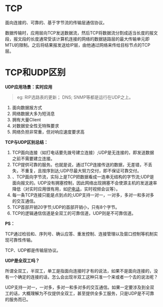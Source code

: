 # TCP

面向连接的、可靠的、基于字节流的传输层通信协议。

数据传输时，应用层向TCP发送数据流，然后TCP将数据流分割成适当长度的报文段，报文段的长度通常受该计算机连接的网络的数据链路层的最大传输单元即MTU的限制。之后将结果报发送给IP层，由他通过网络来传给目标节点的TCP层。



# TCP和UDP区别

**UDP应用场景：实时应用**

> eg: RIP选路表的更新； DNS; SNMP等都是运行在UDP之上。

1. 面向数据报方式
2. 网络数据大多为短消息
3. 拥有大量Client
4. 对数据安全性无特殊要求
5. 网络负担非常重，但对响应速度要求高

**TCP与UDP区别总结：**

1. TCP面向连接（如打电话要先拨号建立连接）;UDP是无连接的，即发送数据之前不需要建立连接。
2. TCP提供可靠的服务。也就是说，通过TCP连接传送的数据，无差错，不丢失，不重复，且按序到达;UDP尽最大努力交付，即不保证可靠交付。
3. 、TCP面向字节流，实际上是TCP把数据看成一连串无结构的字节流;UDP是面向报文的。UDP没有拥塞控制，因此网络出现拥塞不会使源主机的发送速率降低（对实时应用很有用，如[IP电话](https://www.baidu.com/s?wd=IP%E7%94%B5%E8%AF%9D&tn=24004469_oem_dg&rsv_dl=gh_pl_sl_csd)，实时视频会议等）。
4. 每一条TCP连接只能是点到点的;UDP支持一对一，一对多，多对一和多对多的交互通信。
5. TCP首部开销20字节;UDP的首部开销小，只有8个字节。
6. TCP的逻辑通信信道是全双工的可靠信道，UDP则是不可靠信道。

**PS：**

TCP通过检验和、序列号、确认应答、重发控制、连接管理以及窗口控制等机制实现可靠性传输。

TCP、UDP都是传输层协议。

**UDP是全双工吗？**

所谓全双工，半双工，单工是指面向连接时才有的说法，如果不是面向连接的，没有一个确定的连接的话，怎么会出现半双工这种只准一个来或者一个去的说法呢？

UDP支持一对一，一对多，多对一和多对多的交互通信。如果一定要涉及到全双工的话，大概理解为不仅提供全双工，甚至提供全多工服务，只是UDP是不可靠的服务而已。